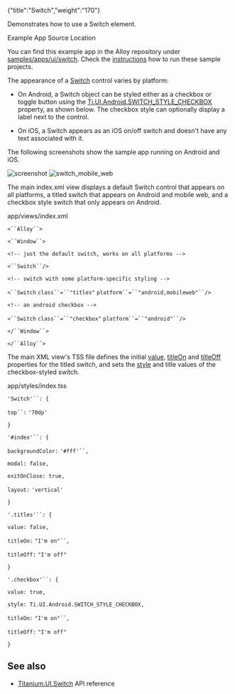 {"title":"Switch","weight":"170"} 

Demonstrates how to use a Switch element.

Example App Source Location

You can find this example app in the Alloy repository under [samples/apps/ui/switch](https://github.com/appcelerator/alloy/tree/master/samples/apps/ui/switch). Check the [instructions](/docs/appc/Alloy_Framework/Alloy_Guide/Alloy_Test_Apps/) how to run these sample projects.

The appearance of a [Switch](#!/api/Titanium.UI.Switch) control varies by platform:

*   On Android, a Switch object can be styled either as a checkbox or toggle button using the [Ti.UI.Android.SWITCH\_STYLE\_CHECKBOX](#!/api/Titanium.UI.Switch-property-style) property, as shown below. The checkbox style can optionally display a label next to the control.
    
*   On iOS, a Switch appears as an iOS on/off switch and doesn't have any text associated with it.
    

The following screenshots show the sample app running on Android and iOS.

![screenshot](/Images/appc/download/attachments/41845773/screenshot.png) ![switch_mobile_web](/Images/appc/download/attachments/41845773/switch_mobile_web.png)

The main index.xml view displays a default Switch control that appears on all platforms, a titled switch that appears on Android and mobile web, and a checkbox style switch that only appears on Android.

app/views/index.xml

`<``Alloy``>`

`<``Window``>`

`<!-- just the default switch, works on all platforms -->`

`<``Switch``/>`

`<!-- switch with some platform-specific styling -->`

`<``Switch`  `class``=``"titles"`  `platform``=``"android,mobileweb"``/>`

`<!-- an android checkbox -->`

`<``Switch`  `class``=``"checkbox"`  `platform``=``"android"``/>`

`</``Window``>`

`</``Alloy``>`

The main XML view's TSS file defines the initial [value](#!/api/Titanium.UI.Switch-property-value), [titleOn](#!/api/Titanium.UI.Switch-property-titleOn) and [titleOff](#!/api/Titanium.UI.Switch-property-titleOff) properties for the titled switch, and sets the [style](#!/api/Titanium.UI.Switch-property-style) and title values of the checkbox-styled switch.

app/styles/index.tss

`'Switch'``: {`

`top``:` `'70dp'`

`}`

`'#index'``: {`

`backgroundColor:` `'#fff'``,`

`modal: false,`

`exitOnClose: true,`

`layout:` `'vertical'`

`}`

`'.titles'``: {`

`value: false,`

`titleOn:` `"I'm on"``,`

`titleOff:` `"I'm off"`

`}`

`'.checkbox'``: {`

`value: true,`

`style: Ti.UI.Android.SWITCH_STYLE_CHECKBOX,`

`titleOn:` `"I'm on"``,`

`titleOff:` `"I'm off"`

`}`

## See also

*   [Titanium.UI.Switch](#!/api/Titanium.UI.Switch) API reference